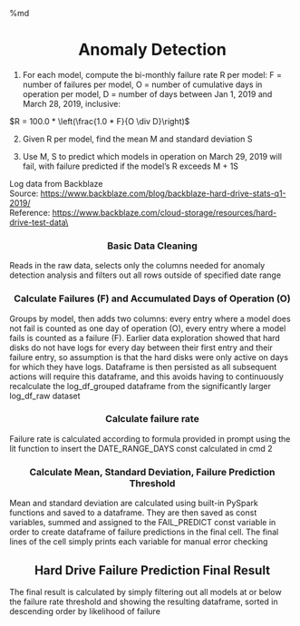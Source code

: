 %md
<h1 style="text-align: center;">
Anomaly Detection 
</h1>

1. For each model, compute the bi-monthly failure rate R per model: F = number of failures per model, O = number of cumulative days in operation per model, D = number of days between Jan 1, 2019 and March 28, 2019, inclusive:


$R = 100.0 * \left(\frac{1.0 * F}{O \div D}\right)$


2. Given R per model, find the mean M and standard deviation S

3. Use M, S to predict which models in operation on March 29, 2019 will fail, with failure
predicted if the model’s R exceeds M + 1S

Log data from Backblaze\
Source: https://www.backblaze.com/blog/backblaze-hard-drive-stats-q1-2019/ \
Reference: https://www.backblaze.com/cloud-storage/resources/hard-drive-test-data\

<h3 style="text-align: center;">
Basic Data Cleaning
</h3>
Reads in the raw data, selects only the columns needed for anomaly detection analysis and filters out all rows outside of specified date range

<h3 style="text-align: center;">
Calculate Failures (F) and Accumulated Days of Operation (O)
</h3>

Groups by model, then adds two columns: every entry where a model does not fail is counted as one day of operation (O), every entry where a model fails is counted as a failure (F). Earlier data exploration showed that hard disks do not have logs for every day between their first entry and their failure entry, so assumption is that the hard disks were only active on days for which they have logs. Dataframe is then persisted as all subsequent actions will require this dataframe, and this avoids having to continuously recalculate the log_df_grouped dataframe from the significantly larger log_df_raw dataset

<h3 style="text-align: center;">
Calculate failure rate
</h3>
Failure rate is calculated according to formula provided in prompt using the lit function to insert the DATE_RANGE_DAYS const calculated in cmd 2

<h3 style="text-align: center;">
Calculate Mean, Standard Deviation, Failure Prediction Threshold
</h3>

Mean and standard deviation are calculated using built-in PySpark functions and saved to a dataframe. They are then saved as const variables, summed and assigned to the FAIL_PREDICT const variable in order to create dataframe of failure predictions in the final cell. The final lines of the cell simply prints each variable for manual error checking

<h2 style="text-align: center;">
Hard Drive Failure Prediction Final Result
</h2>

The final result is calculated by simply filtering out all models at or below the failure rate threshold and showing the resulting dataframe, sorted in descending order by likelihood of failure